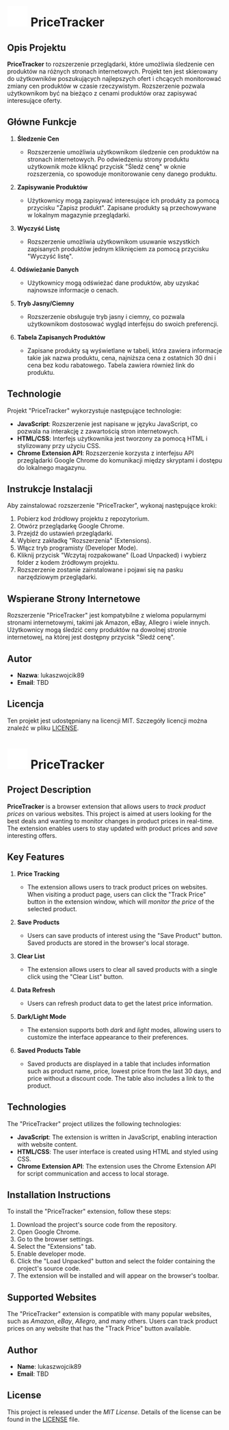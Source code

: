 
# ![1694372304278](image/README/1694372304278.png) PriceTracker


## Opis Projektu

**PriceTracker** to rozszerzenie przeglądarki, które umożliwia śledzenie cen produktów na różnych stronach internetowych. Projekt ten jest skierowany do użytkowników poszukujących najlepszych ofert i chcących monitorować zmiany cen produktów w czasie rzeczywistym. Rozszerzenie pozwala użytkownikom być na bieżąco z cenami produktów oraz zapisywać interesujące oferty.

## Główne Funkcje

1. **Śledzenie Cen**

   - Rozszerzenie umożliwia użytkownikom śledzenie cen produktów na stronach internetowych. Po odwiedzeniu strony produktu użytkownik może kliknąć przycisk "Śledź cenę" w oknie rozszerzenia, co spowoduje monitorowanie ceny danego produktu.
2. **Zapisywanie Produktów**

   - Użytkownicy mogą zapisywać interesujące ich produkty za pomocą przycisku "Zapisz produkt". Zapisane produkty są przechowywane w lokalnym magazynie przeglądarki.
3. **Wyczyść Listę**

   - Rozszerzenie umożliwia użytkownikom usuwanie wszystkich zapisanych produktów jednym kliknięciem za pomocą przycisku "Wyczyść listę".
4. **Odświeżanie Danych**

   - Użytkownicy mogą odświeżać dane produktów, aby uzyskać najnowsze informacje o cenach.
5. **Tryb Jasny/Ciemny**

   - Rozszerzenie obsługuje tryb jasny i ciemny, co pozwala użytkownikom dostosować wygląd interfejsu do swoich preferencji.
6. **Tabela Zapisanych Produktów**

   - Zapisane produkty są wyświetlane w tabeli, która zawiera informacje takie jak nazwa produktu, cena, najniższa cena z ostatnich 30 dni i cena bez kodu rabatowego. Tabela zawiera również link do produktu.

## Technologie

Projekt "PriceTracker" wykorzystuje następujące technologie:

- **JavaScript**: Rozszerzenie jest napisane w języku JavaScript, co pozwala na interakcję z zawartością stron internetowych.
- **HTML/CSS**: Interfejs użytkownika jest tworzony za pomocą HTML i stylizowany przy użyciu CSS.
- **Chrome Extension API**: Rozszerzenie korzysta z interfejsu API przeglądarki Google Chrome do komunikacji między skryptami i dostępu do lokalnego magazynu.

## Instrukcje Instalacji

Aby zainstalować rozszerzenie "PriceTracker", wykonaj następujące kroki:

1. Pobierz kod źródłowy projektu z repozytorium.
2. Otwórz przeglądarkę Google Chrome.
3. Przejdź do ustawień przeglądarki.
4. Wybierz zakładkę "Rozszerzenia" (Extensions).
5. Włącz tryb programisty (Developer Mode).
6. Kliknij przycisk "Wczytaj rozpakowane" (Load Unpacked) i wybierz folder z kodem źródłowym projektu.
7. Rozszerzenie zostanie zainstalowane i pojawi się na pasku narzędziowym przeglądarki.

## Wspierane Strony Internetowe

Rozszerzenie "PriceTracker" jest kompatybilne z wieloma popularnymi stronami internetowymi, takimi jak Amazon, eBay, Allegro i wiele innych. Użytkownicy mogą śledzić ceny produktów na dowolnej stronie internetowej, na której jest dostępny przycisk "Śledź cenę".

## Autor

- **Nazwa**: lukaszwojcik89
- **Email**: TBD

## Licencja

Ten projekt jest udostępniany na licencji MIT. Szczegóły licencji można znaleźć w pliku [LICENSE](LICENSE).



# ![1694372304278](image/README/1694372304278.png) PriceTracker

## Project Description

**PriceTracker** is a browser extension that allows users to *track product prices* on various websites. This project is aimed at users looking for the best deals and wanting to monitor changes in product prices in real-time. The extension enables users to stay updated with product prices and *save* interesting offers.

## Key Features

1. **Price Tracking**

   - The extension allows users to track product prices on websites. When visiting a product page, users can click the "Track Price" button in the extension window, which will *monitor the price* of the selected product.
2. **Save Products**

   - Users can save products of interest using the "Save Product" button. Saved products are stored in the browser's local storage.
3. **Clear List**

   - The extension allows users to clear all saved products with a single click using the "Clear List" button.
4. **Data Refresh**

   - Users can refresh product data to get the latest price information.
5. **Dark/Light Mode**

   - The extension supports both *dark* and *light* modes, allowing users to customize the interface appearance to their preferences.
6. **Saved Products Table**

   - Saved products are displayed in a table that includes information such as product name, price, lowest price from the last 30 days, and price without a discount code. The table also includes a link to the product.

## Technologies

The "PriceTracker" project utilizes the following technologies:

- **JavaScript**: The extension is written in JavaScript, enabling interaction with website content.
- **HTML/CSS**: The user interface is created using HTML and styled using CSS.
- **Chrome Extension API**: The extension uses the Chrome Extension API for script communication and access to local storage.

## Installation Instructions

To install the "PriceTracker" extension, follow these steps:

1. Download the project's source code from the repository.
2. Open Google Chrome.
3. Go to the browser settings.
4. Select the "Extensions" tab.
5. Enable developer mode.
6. Click the "Load Unpacked" button and select the folder containing the project's source code.
7. The extension will be installed and will appear on the browser's toolbar.

## Supported Websites

The "PriceTracker" extension is compatible with many popular websites, such as *Amazon*, *eBay*, *Allegro*, and many others. Users can track product prices on any website that has the "Track Price" button available.

## Author

- **Name**: lukaszwojcik89
- **Email**: TBD

## License

This project is released under the *MIT License*. Details of the license can be found in the [LICENSE](LICENSE) file.
